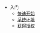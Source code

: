 <!-- docs/_sidebar.md -->
* 入门
  * [快速开始](/getstarted "快速开始")
  * [系统环境](/requires "环境需求")
  * [获得授权](/authorize "获得授权")